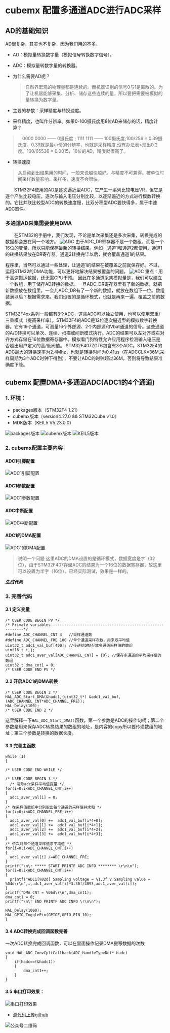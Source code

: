 # cubemx 配置多通道ADC进行ADC采样
## AD的基础知识
AD很复杂，其实也不复杂，因为我们用的不多。
- AD：模拟量转换数字量（模拟信号转换数字信号）。
- ADC：模拟量转数字量的转换器。
- 为什么需要AD呢？
  > 自然界宏观的物理量都是连续的。而机器识别的信号0与1是离散的。为了让机器能够采集、分析、储存这些连续的量，所以要把需要被模拟的量转换为数字量。

- 主要的参数：采样精度与转换速度。
- 采样精度，也叫作分辨率。如果0-100摄氏度用8位AD来储存的话，精度计算？
> 0000 0000 —— 0摄氏度 ;  1111 1111 —— 100摄氏度;100/256 = 0.39摄氏度，0.39就是最小份的分辨率，也就是采样精度.没有办法表>现出0.2度。100/65536 = 0.0015，16位的AD，精度就很高了。

- 转换速度
>从启动到出结果用的时间，一般来说越快越好。与精度不可兼得。被单位时间采样数量影响。采样多，速度不会很快。

  STM32F4使用的AD是逐次逼近型ADC，它产生一系列比较电压VR，但它是逐个产生比较电压，逐次与输入电压分别比较，以逐渐逼近的方式进行模数转换的。它比并联比较型ADC的转换速度慢，比双分积型ADC要快得多，属于中速ADC器件。
###  多通道AD采集需要使用DMA
  在STM32的手册中，我们发现，不论是单次采集还是多次采集，转换完成的数据都会放在同一个地方。
![ADC](https://github.com/sangeren1002/Notes/blob/master/cubemx/image/ADC/cubemx_adc_1.png?raw=true)
由于ADC_DR寄存器不是一个数组，而是一个16位的变量，所以只能保存最新的转换结果。例如，通道1和通道2都使用，通道1的转换结果放在DR寄存器。通道2转换完毕以后，就会覆盖通道1的结果。

程序里，当然可以通过一些处理，让通道1的结果在被覆盖之前就保存好。不过，运用STM32的DMA功能，可以更好地解决结果被覆盖的问题。
![ADC](https://github.com/sangeren1002/Notes/blob/master/cubemx/image/ADC/cubemx_adc_2.png?raw=true)
重点：用于高速搬运数据，还无需CPU干预。 因此在多通道采集模拟量是，我们可以建立一个数组，用于储存AD转换的数据。一旦ADC_DR寄存器里有了新的数据，就把新数据放在数组里。一会儿ADC_DR有了一个新的数据，就放在数组下一位。数组装满以后？根据需求来。我们设置的是循环模式，也就是再来一遍，覆盖之前的数据。

STM32F4xx系列一般都有3个ADC，这些ADC可以独立使用，也可以使用双重/三重模式（提高采样率）。STM32F4的ADC是12位逐次逼近型的模拟数字转换器。它有19个通道，可测量16个外部源、2个内部源和Vbat通道的信号。这些通道的A/D转换可以单次、连续、扫描或间断模式执行。ADC的结果可以左对齐或右对齐方式存储在16位数据寄存器中。模拟看门狗特性允许应用程序检测输入电压是否超出用户定义的高/低阀值。
STM32F407ZGT6包含有3个ADC。STM32F4的ADC最大的转换速率为2.4Mhz，也就是转换时间为0.41us（在ADCCLK=36M,采样周期为3个ADC时钟下得到），不要让ADC的时钟超过36M，否则将导致结果准确度下降。
## cubemx 配置DMA+多通道ADC(ADC1的4个通道)
### 1. 环境：
- packages版本（STM32F4 1.21）
- cubemx版本（version4.27.0 && STM32Cube v1.0）
- MDK版本（KEIL5 V5.23.0.0）

![packages版本](https://github.com/sangeren1002/Notes/blob/master/cubemx/image/I2C/packages.png?raw=true)
![cubemx版本](https://github.com/sangeren1002/Notes/blob/master/cubemx/image/I2C/cubemx_ver.png?raw=true)
![KEIL5版本](https://github.com/sangeren1002/Notes/blob/master/cubemx/image/I2C/MDK%E7%89%88%E6%9C%AC.png?raw=true)
### 2. cubemx配置主要内容
#### ADC1引脚配置
![ADC1引脚配置](https://github.com/sangeren1002/Notes/blob/master/cubemx/image/ADC/cubemx_adc_3.png?raw=true)
#### ADC1参数配置
![ADC1参数配置](https://github.com/sangeren1002/Notes/blob/master/cubemx/image/ADC/cubemx_adc_4.png?raw=true)
#### ADC中断配置
![ADC中断配置](https://github.com/sangeren1002/Notes/blob/master/cubemx/image/ADC/cubemx_adc_5.png?raw=true)
#### ADC1的DMA配置
![ADC1的DMA配置](https://github.com/sangeren1002/Notes/blob/master/cubemx/image/ADC/cubemx_adc_6.png?raw=true)
>说明一个问题
这里ADC的DMA设置的是循环模式，数据宽度是字（32位），由于STM32F407存储ADC的结果为一个16位的数据寄存器，故这里可以设置为半字（16位）。已经实际测试，效果是一样的。


***生成代码***
### 3. 完善代码
#### 3.1 定义变量
```
/* USER CODE BEGIN PV */
/* Private variables ---------------------------------------------------------*/
#define ADC_CHANNEL_CNT 4 	//采样通道数
#define ADC_CHANNEL_FRE 100	//单个通道采样次数，用来取平均值
uint32_t adc1_val_buf[400]; //传递给DMA存放多通道采样值的数组
uint16_t i,j;
uint32_t adc1_aver_val[ADC_CHANNEL_CNT] = {0}; //保存多通道的平均采样值的数组
uint32_t dma_cnt1 = 0;
/* USER CODE END PV */
```
#### 3.2 开启ADC1的DMA转换
```
/* USER CODE BEGIN 2 */
HAL_ADC_Start_DMA(&hadc1,(uint32_t*) &adc1_val_buf, (ADC_CHANNEL_CNT*ADC_CHANNEL_FRE));
HAL_Delay(100);
/* USER CODE END 2 */
```
这里解释一下`HAL_ADC_Start_DMA()`函数，第一个参数是ADC的操作句柄；第二个参数是用来保存ADC转换结果的数组的地址，是内容的copy所以要传递数组的地址；第三个参数是转换的数据长度。
#### 3.3 完善主函数
```
while (1)
{

/* USER CODE END WHILE */

/* USER CODE BEGIN 3 */
  /* 清除adc采样平均值变量 */
for(i=0;i<ADC_CHANNEL_CNT;i++)
{
  adc1_aver_val[i] = 0;
}
/* 在采样值数组中分别取出每个通道的采样值并求和 */
for(i=0;i<ADC_CHANNEL_FRE;i++)
{
  adc1_aver_val[0] +=  adc1_val_buf[i*4+0];
  adc1_aver_val[1] +=  adc1_val_buf[i*4+1];
  adc1_aver_val[2] +=  adc1_val_buf[i*4+2];
  adc1_aver_val[3] +=  adc1_val_buf[i*4+3];
}
/* 依次对每个通道采样值求平均值 */
for(i=0;i<ADC_CHANNEL_CNT;i++)
{
  adc1_aver_val[i] /=ADC_CHANNEL_FRE;
}
printf("\n\r ***** START PRINTF ADC INFO ******** \r\n\n");
for(i=0;i<ADC_CHANNEL_CNT;i++)
{
  printf("ADC1[%02d] Sampling voltage = %1.3f V Sampling value = %04d\r\n",i,adc1_aver_val[i]*3.30f/4095,adc1_aver_val[i]);
}
printf("DMA CNT = %06d\r\n",dma_cnt1);
dma_cnt1 = 0;
printf("\n\r END PRINTF ADC INFO \r\n\n");

HAL_Delay(1000);
HAL_GPIO_TogglePin(GPIOF,GPIO_PIN_10);  
}
```
#### 3.4 ADC转换完成回调函数完善
一次ADC转换完成回调函数，可以在里面操作记录DMA搬移数据的次数
```
void HAL_ADC_ConvCpltCallback(ADC_HandleTypeDef* hadc)
{
	if(hadc==(&hadc1))
	{
		dma_cnt1++;
	}   
}
```
#### 3.5 串口打印效果：
![串口打印效果](https://github.com/sangeren1002/Notes/blob/master/cubemx/image/ADC/cubemx_adc_printf.png?raw=true)
- [源代码上传github](https://github.com/sangeren1002/Notes/blob/master/cubemx/code/cubemx_Multiple_adc.zip)


![公众号二维码](https://github.com/sangeren1002/Notes/blob/master/cubemx/image/I2C/gzh_ewm.jpg?raw=true)
